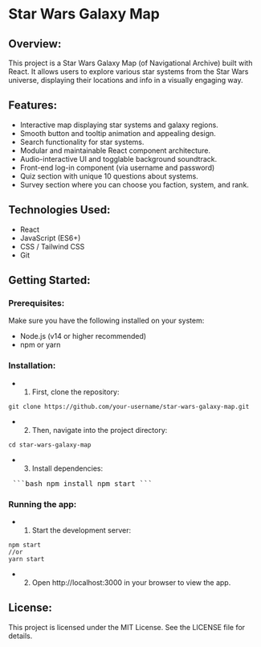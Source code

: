 # Star Wars Galaxy Map

## Overview:
This project is a Star Wars Galaxy Map (of Navigational Archive) built with React. It allows users to explore various star systems from the Star Wars universe, displaying their locations and info in a visually engaging way.

## Features:
- Interactive map displaying star systems and galaxy regions.
- Smooth button and tooltip animation and appealing design.
- Search functionality for star systems.
- Modular and maintainable React component architecture.
- Audio-interactive UI and togglable background soundtrack.
- Front-end log-in component (via username and password)
- Quiz section with unique 10 questions about systems.
- Survey section where you can choose you faction, system, and rank.

## Technologies Used:
- React
- JavaScript (ES6+)
- CSS / Tailwind CSS
- Git

## Getting Started:

### Prerequisites:
Make sure you have the following installed on your system:

- Node.js (v14 or higher recommended)
- npm or yarn

### Installation:
- 1. First, clone the repository:

```
git clone https://github.com/your-username/star-wars-galaxy-map.git
```

- 2. Then, navigate into the project directory:

```
cd star-wars-galaxy-map
```

- 3. Install dependencies:
<pre> ```bash npm install npm start ``` </pre>

### Running the app:

- 1. Start the development server:
```
npm start
//or
yarn start
```

- 2. Open http://localhost:3000 in your browser to view the app.

## License:
This project is licensed under the MIT License. See the LICENSE file for details.
